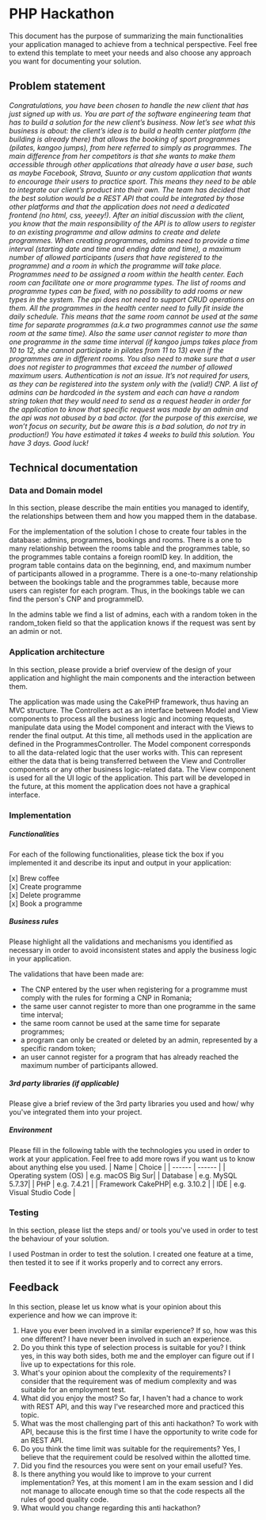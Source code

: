 # PHP Hackathon
This document has the purpose of summarizing the main functionalities your application managed to achieve from a technical perspective. Feel free to extend this template to meet your needs and also choose any approach you want for documenting your solution.

## Problem statement
*Congratulations, you have been chosen to handle the new client that has just signed up with us.  You are part of the software engineering team that has to build a solution for the new client’s business.
Now let’s see what this business is about: the client’s idea is to build a health center platform (the building is already there) that allows the booking of sport programmes (pilates, kangoo jumps), from here referred to simply as programmes. The main difference from her competitors is that she wants to make them accessible through other applications that already have a user base, such as maybe Facebook, Strava, Suunto or any custom application that wants to encourage their users to practice sport. This means they need to be able to integrate our client’s product into their own.
The team has decided that the best solution would be a REST API that could be integrated by those other platforms and that the application does not need a dedicated frontend (no html, css, yeeey!). After an initial discussion with the client, you know that the main responsibility of the API is to allow users to register to an existing programme and allow admins to create and delete programmes.
When creating programmes, admins need to provide a time interval (starting date and time and ending date and time), a maximum number of allowed participants (users that have registered to the programme) and a room in which the programme will take place.
Programmes need to be assigned a room within the health center. Each room can facilitate one or more programme types. The list of rooms and programme types can be fixed, with no possibility to add rooms or new types in the system. The api does not need to support CRUD operations on them.
All the programmes in the health center need to fully fit inside the daily schedule. This means that the same room cannot be used at the same time for separate programmes (a.k.a two programmes cannot use the same room at the same time). Also the same user cannot register to more than one programme in the same time interval (if kangoo jumps takes place from 10 to 12, she cannot participate in pilates from 11 to 13) even if the programmes are in different rooms. You also need to make sure that a user does not register to programmes that exceed the number of allowed maximum users.
Authentication is not an issue. It’s not required for users, as they can be registered into the system only with the (valid!) CNP. A list of admins can be hardcoded in the system and each can have a random string token that they would need to send as a request header in order for the application to know that specific request was made by an admin and the api was not abused by a bad actor. (for the purpose of this exercise, we won’t focus on security, but be aware this is a bad solution, do not try in production!)
You have estimated it takes 4 weeks to build this solution. You have 3 days. Good luck!*

## Technical documentation
### Data and Domain model
In this section, please describe the main entities you managed to identify, the relationships between them and how you mapped them in the database.

For the implementation of the solution I chose to create four tables in the database: admins, programmes, bookings and rooms. There is a one to many relationship between the rooms table and the programmes table, so the programmes table contains a foreign roomID key. In addition, the program table contains data on the beginning, end, and maximum number of participants allowed in a programme. 
There is a one-to-many relationship between the bookings table and the programmes table, because more users can register for each program. Thus, in the bookings table we can find the person's CNP and programmeID.

In the admins table we find a list of admins, each with a random token in the random_token field so that the application knows if the request was sent by an admin or not.

### Application architecture
In this section, please provide a brief overview of the design of your application and highlight the main components and the interaction between them.

The application was made using the CakePHP framework, thus having an MVC structure.
The Controllers act as an interface between Model and View components to process all the business logic and incoming requests, manipulate data using the Model component and interact with the Views to render the final output. At this time, all methods used in the application are defined in the ProgrammesController. 
The Model component corresponds to all the data-related logic that the user works with. This can represent either the data that is being transferred between the View and Controller components or any other business logic-related data.
The View component is used for all the UI logic of the application. This part will be developed in the future, at this moment the application does not have a graphical interface.

###  Implementation
##### Functionalities
For each of the following functionalities, please tick the box if you implemented it and describe its input and output in your application:

[x] Brew coffee \
[x] Create programme \
[x] Delete programme \
[x] Book a programme 

##### Business rules
Please highlight all the validations and mechanisms you identified as necessary in order to avoid inconsistent states and apply the business logic in your application.

The validations that have been made are:
- The CNP entered by the user when registering for a programme must comply with the rules for forming a CNP in Romania;
- the same user cannot register to more than one programme in the same time interval;
- the same room cannot be used at the same time for separate programmes;
- a program can only be created or deleted by an admin, represented by a specific random token;
- an user cannot register for a program that has already reached the maximum number of participants allowed.


##### 3rd party libraries (if applicable)
Please give a brief review of the 3rd party libraries you used and how/ why you've integrated them into your project.

##### Environment
Please fill in the following table with the technologies you used in order to work at your application. Feel free to add more rows if you want us to know about anything else you used.
| Name | Choice |
| ------ | ------ |
| Operating system (OS) | e.g. macOS Big Sur|
| Database  | e.g. MySQL 5.7.37|
| PHP | e.g. 7.4.21 |
| Framework CakePHP| e.g. 3.10.2 |
| IDE | e.g. Visual Studio Code |

### Testing
In this section, please list the steps and/ or tools you've used in order to test the behaviour of your solution.

I used Postman in order to test the solution. I created one feature at a time, then tested it to see if it works properly and to correct any errors.


## Feedback
In this section, please let us know what is your opinion about this experience and how we can improve it:

1. Have you ever been involved in a similar experience? If so, how was this one different?
    I have never been involved in such an experience.
2. Do you think this type of selection process is suitable for you?
    I think yes, in this way both sides, both me and the employer can figure out if I live up to expectations for this role.
3. What's your opinion about the complexity of the requirements?
    I consider that the requirement was of medium complexity and was suitable for an employment test.
4. What did you enjoy the most?
    So far, I haven't had a chance to work with REST API, and this way I've researched more and practiced this topic.
5. What was the most challenging part of this anti hackathon?
    To work with API, because this is the first time I have the opportunity to write code for an REST API.
6. Do you think the time limit was suitable for the requirements?
   Yes, I believe that the requirement could be resolved within the allotted time. 
7. Did you find the resources you were sent on your email useful?
    Yes.
8. Is there anything you would like to improve to your current implementation?
    Yes, at this moment I am in the exam session and I did not manage to allocate enough time so that the code respects all the rules of good quality code.
9. What would you change regarding this anti hackathon?

